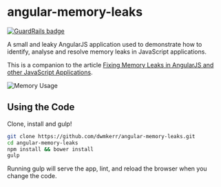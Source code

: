 # angular-memory-leaks

[![GuardRails badge](https://badges.production.guardrails.io/dwmkerr/angular-memory-leaks.svg)](https://www.guardrails.io)

A small and leaky AngularJS application used to demonstrate how to identify, analyse and resolve memory leaks in JavaScript applications.

This is a companion to the article [Fixing Memory Leaks in AngularJS and other JavaScript Applications](http://www.dwmkerr.com/fixing-memory-leaks-in-angularjs-applications/).

![Memory Usage](https://raw.githubusercontent.com/dwmkerr/angular-memory-leaks/master/article/MemoryUsage.png)

## Using the Code

Clone, install and gulp!

```bash
git clone https://github.com/dwmkerr/angular-memory-leaks.git 
cd angular-memory-leaks
npm install && bower install
gulp
```

Running gulp will serve the app, lint, and reload the browser when you change the code.
